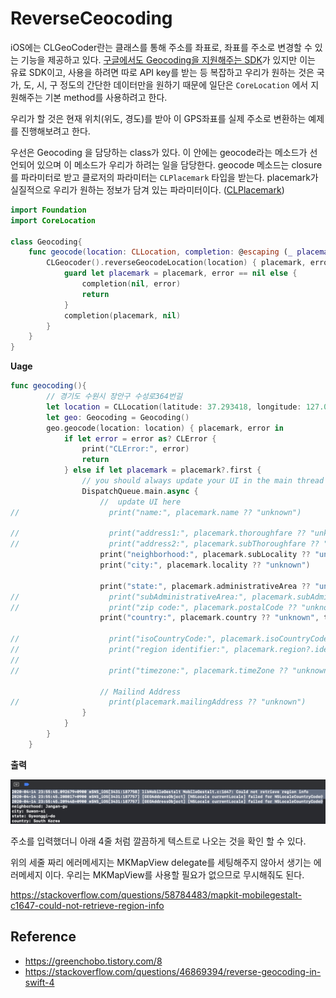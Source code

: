 # ReverseCeocoding

iOS에는 CLGeoCoder란는 클래스를 통해 주소를 좌표로, 좌표를 주소로 변경할 수 있는 기능을 제공하고 있다.
[구글에서도 Geocoding을 지원해주는 SDK](https://developers.google.com/maps/documentation/geocoding/start)가 있지만 이는 유료 SDK이고, 사용을 하려면 따로 API key를 받는 등 복잡하고 우리가 원하는 것은 국가, 도, 시, 구 정도의 간단한 데이터만을 원하기 때문에 일단은 `CoreLocation` 에서 지원해주는 기본 method를 사용하려고 한다.

우리가 할 것은 현재 위치(위도, 경도)를 받아 이 GPS좌표를 실제 주소로 변환하는 예제를 진행해보려고 한다.

우선은 Geocoding 을 담당하는 class가 있다.
이 안에는 geocode라는 메소드가 선언되어 있으며 이 메소드가 우리가 하려는 일을 담당한다.
geocode 메소드는 closure를 파라미터로 받고 클로저의 파라미터는 `CLPlacemark` 타입을 받는다. placemark가 실질적으로 우리가 원하는 정보가 담겨 있는 파라미터이다. ([CLPlacemark](https://developer.apple.com/documentation/corelocation/clplacemark))

```swift
import Foundation
import CoreLocation

class Geocoding{
    func geocode(location: CLLocation, completion: @escaping (_ placemark: [CLPlacemark]?, _ error: Error?) -> Void)  {
        CLGeocoder().reverseGeocodeLocation(location) { placemark, error in
            guard let placemark = placemark, error == nil else {
                completion(nil, error)
                return
            }
            completion(placemark, nil)
        }
    }
}

```

**Uage**

```swift
func geocoding(){
        // 경기도 수원시 장안구 수성로364번길
        let location = CLLocation(latitude: 37.293418, longitude: 127.011916)
        let geo: Geocoding = Geocoding()
        geo.geocode(location: location) { placemark, error in
            if let error = error as? CLError {
                print("CLError:", error)
                return
            } else if let placemark = placemark?.first {
                // you should always update your UI in the main thread
                DispatchQueue.main.async {
                    //  update UI here
//                    print("name:", placemark.name ?? "unknown")

//                    print("address1:", placemark.thoroughfare ?? "unknown")
//                    print("address2:", placemark.subThoroughfare ?? "unknown")
                    print("neighborhood:", placemark.subLocality ?? "unknown")
                    print("city:", placemark.locality ?? "unknown")

                    print("state:", placemark.administrativeArea ?? "unknown")
//                    print("subAdministrativeArea:", placemark.subAdministrativeArea ?? "unknown")
//                    print("zip code:", placemark.postalCode ?? "unknown")
                    print("country:", placemark.country ?? "unknown", terminator: "\n\n")

//                    print("isoCountryCode:", placemark.isoCountryCode ?? "unknown")
//                    print("region identifier:", placemark.region?.identifier ?? "unknown")
//
//                    print("timezone:", placemark.timeZone ?? "unknown", terminator:"\n\n")

                    // Mailind Address
//                    print(placemark.mailingAddress ?? "unknown")
                }
            }
        }
    }
```

**출력**

![image-20200415001232590](ReverseGeocoding.assets/image-20200415001232590.png)

주소를 입력했더니 아래 4줄 처럼 깔끔하게 텍스트로 나오는 것을 확인 할 수 있다.

위의 세줄 짜리 에러메세지는 MKMapView delegate를 세팅해주지 않아서 생기는 에러메세지 이다. 우리는 MKMapView를 사용할 필요가 없으므로 무시해줘도 된다.

https://stackoverflow.com/questions/58784483/mapkit-mobilegestalt-c1647-could-not-retrieve-region-info



## Reference

* https://greenchobo.tistory.com/8
* https://stackoverflow.com/questions/46869394/reverse-geocoding-in-swift-4